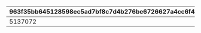 |963f35bb645128598ec5ad7bf8c7d4b276be6726627a4cc6f4288f38c71354a5|cf14225d53dce627e5c59382a965397b2cbccced6155b89964bc0f02833da95c|73abfc9ae6c369aacbabc83dcb567cf581799c965dcdb8c80503cacaf7ea93dc|9eb668c3fa71c53caf1b8f3bc9376c81ebf9a9538c1bc4ef3baa33e9459b7228|e6bcdb30b656e9cebdcc53aab2e4b766488e3f01da5c63f12191340520087aa4|fca2898cae19b0d1fc8bb82a017fca79f7998253697dbeb2d0129ba6687844c3|89ff0df89fe984cc0f9f0331119476ca31d9e988eef3bceebc1cfd2dddebeeb3|
| --- | --- | --- | --- | --- | --- | --- |
|5137072|5137061|5136005|10165110|5136061|1016501|1|